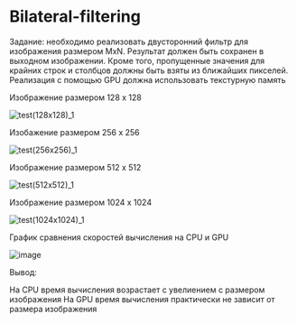 # Bilateral-filtering

Задание: необходимо реализовать двусторонний фильтр для изображения размером MxN. Результат должен быть сохранен в выходном изображении. 
Кроме того, пропущенные значения для крайних строк и столбцов должны быть взяты из ближайших пикселей.
Реализация с помощью GPU должна использовать текстурную память

Изображение размером 128 x 128

![test(128x128)_1](https://github.com/vasser2323/HPC_Labs/assets/73202398/a9a5c4de-b833-483e-9c52-0d0941124374)


Изобажение размером 256 x 256

![test(256x256)_1](https://github.com/vasser2323/HPC_Labs/assets/73202398/29d68ee9-7672-4fd0-b05b-2b1f7dd64658)


Изображение размером 512 x 512

![test(512x512)_1](https://github.com/vasser2323/HPC_Labs/assets/73202398/8bacf739-a98b-447d-a45c-8541623f5471)


Изображение размером 1024 x 1024

![test(1024x1024)_1](https://github.com/vasser2323/HPC_Labs/assets/73202398/a72081bf-2554-455b-b9cf-60613e0720a6)


График сравнения скоростей вычисления на CPU и GPU

![image](https://github.com/vasser2323/HPC_Labs/assets/73202398/d7f31d6f-cb40-445c-9d2d-f08e0e3de6e3)

Вывод: 

На CPU время вычисления возрастает с увелиением с размером изображения
На GPU время вычисления практически не зависит от размера изображения 
